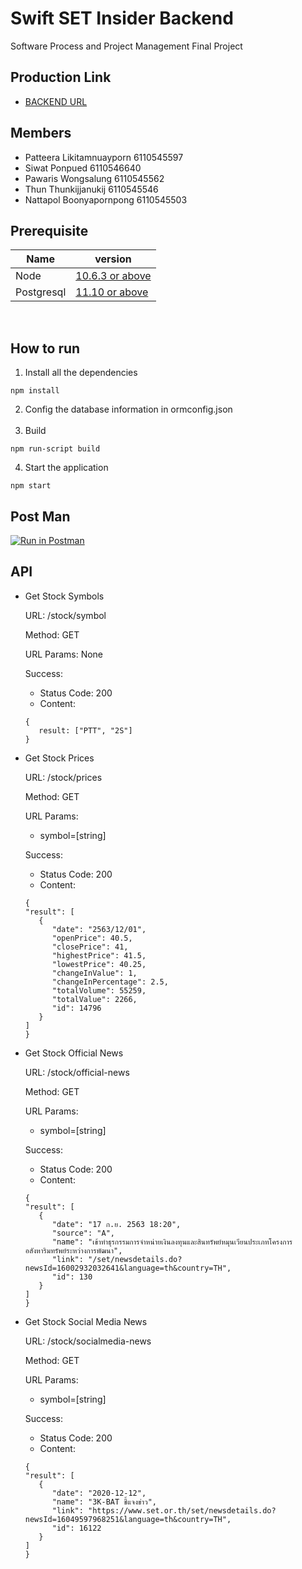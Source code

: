# Swift SET Insider Backend

Software Process and Project Management Final Project

## Production Link

- [BACKEND URL](https://set-insider-backend.herokuapp.com)

## Members

- Patteera Likitamnuayporn 6110545597
- Siwat Ponpued 6110546640
- Pawaris Wongsalung 6110545562
- Thun Thunkijjanukij 6110545546
- Nattapol Boonyapornpong 6110545503

## Prerequisite

| Name       | version                                                       |
| ---------- | ------------------------------------------------------------- |
| Node       | [10.6.3 or above](https://nodejs.org/en/download/releases/)   |
| Postgresql | [11.10 or above](https://www.postgresql.org/download/macosx/) |

<br/>

## How to run

1. Install all the dependencies

```
npm install
```

2. Config the database information in ormconfig.json  
   <br/>
3. Build

```
npm run-script build
```

4. Start the application

```
npm start
```

## Post Man

[![Run in Postman](https://run.pstmn.io/button.svg)](https://app.getpostman.com/run-collection/c1c886dcfa826bd62c8f)

## API

- Get Stock Symbols

  URL: /stock/symbol

  Method: GET

  URL Params: None

  Success:

  - Status Code: 200
  - Content:

  ```
  {
     result: ["PTT", "2S"]
  }
  ```

- Get Stock Prices    

   URL: /stock/prices

   Method: GET

   URL Params:
   - symbol=[string]

   Success:
   - Status Code: 200
   - Content:
   
   ```
   {
   "result": [
      {
         "date": "2563/12/01",
         "openPrice": 40.5,
         "closePrice": 41,
         "highestPrice": 41.5,
         "lowestPrice": 40.25,
         "changeInValue": 1,
         "changeInPercentage": 2.5,
         "totalVolume": 55259,
         "totalValue": 2266,
         "id": 14796
      }
   ]
   }
   ```

- Get Stock Official News

   URL: /stock/official-news

   Method: GET

   URL Params:
   - symbol=[string]

   Success:
   - Status Code: 200
   - Content:
   
   ```
   {
   "result": [
      {
         "date": "17 ก.ย. 2563 18:20",
         "source": "A",
         "name": "เข้าทำธุรกรรมการจำหน่ายเงินลงทุนและสินทรัพย์หมุนเวียนประเภทโครงการอสังหาริมทรัพย์ระหว่างการพัฒนา",
         "link": "/set/newsdetails.do?newsId=16002932032641&language=th&country=TH",
         "id": 130
      }
   ]
   }
   ```

- Get Stock Social Media News

   URL: /stock/socialmedia-news

   Method: GET

   URL Params:
   - symbol=[string]

   Success:
   - Status Code: 200
   - Content:
   
   ```
   {
   "result": [
      {
         "date": "2020-12-12",
         "name": "3K-BAT ชี้แจงข่าว",
         "link": "https://www.set.or.th/set/newsdetails.do?newsId=16049597968251&language=th&country=TH",
         "id": 16122
      }
   ]
   }
   ```
